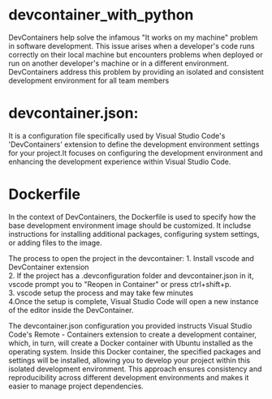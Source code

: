 # devcontainer_with_python

DevContainers help solve the infamous "It works on my machine" problem in software development. This issue arises when a developer's code runs correctly on their local machine but encounters problems when deployed or
run on another developer's machine or in a different environment. DevContainers address this problem by providing an isolated and consistent development environment for all team members

# devcontainer.json:
It is a configuration file specifically used by Visual Studio Code's 'DevContainers' extension to define the development environment settings for your project.It focuses on configuring the development environment and enhancing the development experience within Visual Studio Code.

# Dockerfile
In the context of DevContainers, the Dockerfile is used to specify how the base development environment image should be customized. It includse instructions for installing additional packages, configuring system settings, or adding files to the image.


The process to open the project in the devcontainer:
    1. Install vscode and DevContainer extension   
    2. If the project has a .devconfiguration folder and devcontainer.json in it, vscode prompt you to "Reopen in Container" or press ctrl+shift+p.   
    3. vscode setup the process and may take few minutes   
    4.Once the setup is complete, Visual Studio Code will open a new instance of the editor inside the DevContainer.

The devcontainer.json configuration you provided instructs Visual Studio Code's Remote - Containers extension to create a development container, which, in turn, will create a Docker container with Ubuntu installed as the operating system. Inside this Docker container, the specified packages and settings will be installed, allowing you to develop your project within this isolated development environment. This approach ensures consistency and reproducibility across different development environments and makes it easier to manage project dependencies.
